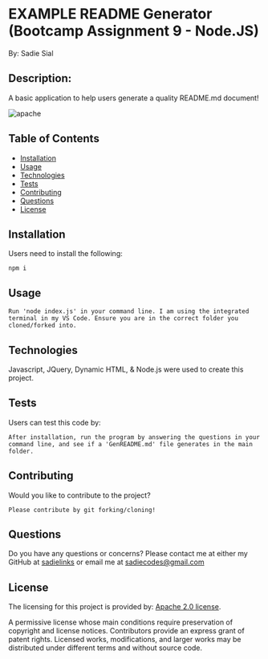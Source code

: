 # EXAMPLE README Generator (Bootcamp Assignment 9 - Node.JS)

By: Sadie Sial

## Description:
A basic application to help users generate a quality README.md document!

![apache](https://img.shields.io/badge/license-APACHE%202.0-orange)

## Table of Contents
* [Installation](#installation)
* [Usage](#usage)
* [Technologies](#technologies)
* [Tests](#tests)
* [Contributing](#contributing)
* [Questions](#questions)
* [License](#license)

## Installation

Users need to install the following:
```
npm i
```

## Usage

```
Run 'node index.js' in your command line. I am using the integrated terminal in my VS Code. Ensure you are in the correct folder you cloned/forked into.
```

## Technologies

Javascript, JQuery, Dynamic HTML, & Node.js were used to create this project.

## Tests

Users can test this code by: 
```
After installation, run the program by answering the questions in your command line, and see if a 'GenREADME.md' file generates in the main folder.
```

## Contributing

Would you like to contribute to the project?
```
Please contribute by git forking/cloning!
```

## Questions

Do you have any questions or concerns? Please contact me at either my GitHub at [sadielinks](https://github.com/sadielinks) or email me at [sadiecodes@gmail.com](mailto:sadiecodes@gmail.com)

## License

The licensing for this project is provided by: [Apache 2.0 license](https://choosealicense.com/licenses/apache-2.0/).

 A permissive license whose main conditions require preservation of copyright and license notices. Contributors provide an express grant of patent rights. Licensed works, modifications, and larger works may be distributed under different terms and without source code.


